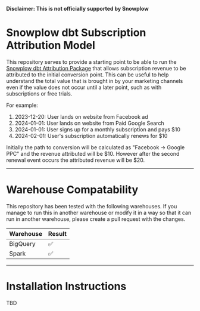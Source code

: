 **Disclaimer: This is not officially supported by Snowplow**

# Snowplow dbt Subscription Attribution Model

This repository serves to provide a starting point to be able to run the [Snowplow dbt Attribution Package]([url](https://docs.snowplow.io/docs/modeling-your-data/modeling-your-data-with-dbt/dbt-models/dbt-attribution-data-model/)) that allows subscription revenue to be attributed to the initial conversion point. This can be useful to help understand the total value that is brought in by your marketing channels even if the value does not occur until a later point, such as with subscriptions or free trials.

For example: 
1. 2023-12-20: User lands on website from Facebook ad
2. 2024-01-01: User lands on website from Paid Google Search
3. 2024-01-01: User signs up for a monthly subscription and pays $10
4. 2024-02-01: User's subscription automatically renews for $10

Initially the path to conversion will be calculated as "Facebook -> Google PPC" and the revenue attributed will be $10. However after the second renewal event occurs the attributed revenue will be $20.

---

# Warehouse Compatability

This repository has been tested with the following warehouses. If you manage to run this in another warehouse or modify it in a way so that it can run in another warehouse, please create a pull request with the changes.

| Warehouse  | Result |
| ------------- | ------------- |
| BigQuery  | ✅ |
| Spark  | ✅  |

--- 
# Installation Instructions

TBD
